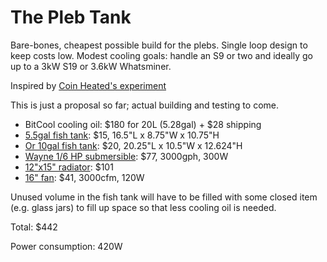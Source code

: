 # The Pleb Tank

Bare-bones, cheapest possible build for the plebs. Single loop design to keep costs low. Modest cooling goals: handle an S9 or two and ideally go up to a 3kW S19 or 3.6kW Whatsminer.

Inspired by [Coin Heated's experiment](https://www.youtube.com/watch?v=c6ht1t5oWOo)

This is just a proposal so far; actual building and testing to come.

* BitCool cooling oil: $180 for 20L (5.28gal) + $28 shipping
* [5.5gal fish tank](https://www.petco.com/shop/en/petcostore/product/aqueon-standard-glass-aquarium-tank-16-l-x-8-w-x-10-h-170909): $15, 16.5"L x 8.75"W x 10.75"H
* [Or 10gal fish tank](https://www.petco.com/shop/en/petcostore/product/aqueon-standard-glass-aquarium-tank-10-gallon): $20, 20.25"L x 10.5"W x 12.624"H
* [Wayne 1/6 HP submersible](https://www.amazon.com/dp/B0009X8O2E/ref=cm_sw_r_tw_dp_KK7E7V5RC0SMCCVK5ZWX): $77, 3000gph, 300W
* [12"x15" radiator](https://www.amazon.com/dp/B096K7MBPZ/ref=cm_sw_r_tw_dp_FV674BT3R3EZSFBBY1W4): $101
* [16" fan](https://amazon.com/Universal-Electric-Radiator-Cooling-Mount/dp/B014KK7LDY): $41, 3000cfm, 120W

Unused volume in the fish tank will have to be filled with some closed item (e.g. glass jars) to fill up space so that less cooling oil is needed.

Total: $442

Power consumption: 420W